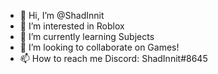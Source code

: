 - 👋 Hi, I’m @ShadInnit
- 👀 I’m interested in Roblox
- 🌱 I’m currently learning Subjects
- 💞️ I’m looking to collaborate on Games!
- 📫 How to reach me Discord: ShadInnit#8645

<!---
ShadInnit/ShadInnit is a ✨ special ✨ repository because its `README.md` (this file) appears on your GitHub profile.
You can click the Preview link to take a look at your changes.
--->
